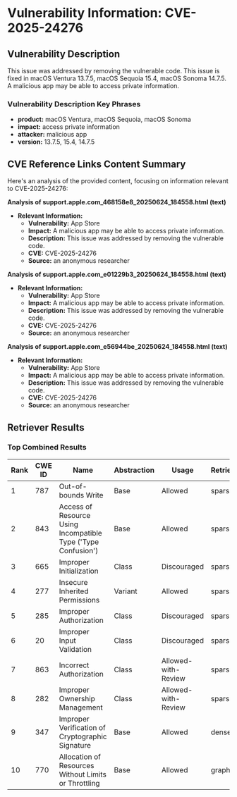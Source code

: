 # Vulnerability Information: CVE-2025-24276

## Vulnerability Description
This issue was addressed by removing the vulnerable code. This issue is fixed in macOS Ventura 13.7.5, macOS Sequoia 15.4, macOS Sonoma 14.7.5. A malicious app may be able to access private information.

### Vulnerability Description Key Phrases
- **product:** macOS Ventura, macOS Sequoia, macOS Sonoma
- **impact:** access private information
- **attacker:** malicious app
- **version:** 13.7.5, 15.4, 14.7.5

## CVE Reference Links Content Summary
Here's an analysis of the provided content, focusing on information relevant to CVE-2025-24276:

**Analysis of support.apple.com_468158e8_20250624_184558.html (text)**

*   **Relevant Information:**
    *   **Vulnerability:** App Store
    *   **Impact:** A malicious app may be able to access private information.
    *   **Description:** This issue was addressed by removing the vulnerable code.
    *   **CVE:** CVE-2025-24276
    *   **Source:** an anonymous researcher

**Analysis of support.apple.com_e01229b3_20250624_184558.html (text)**

*   **Relevant Information:**
    *   **Vulnerability:** App Store
    *   **Impact:** A malicious app may be able to access private information.
    *   **Description:** This issue was addressed by removing the vulnerable code.
    *   **CVE:** CVE-2025-24276
    *   **Source:** an anonymous researcher

**Analysis of support.apple.com_e56944be_20250624_184558.html (text)**

*   **Relevant Information:**
    *   **Vulnerability:** App Store
    *   **Impact:** A malicious app may be able to access private information.
    *   **Description:** This issue was addressed by removing the vulnerable code.
    *   **CVE:** CVE-2025-24276
    *   **Source:** an anonymous researcher

## Retriever Results

### Top Combined Results

| Rank | CWE ID | Name | Abstraction | Usage  | Retrievers | Individual Scores |
|------|--------|------|-------------|-------|------------|-------------------|
| 1 | 787 | Out-of-bounds Write | Base | Allowed | sparse | 0.085 |
| 2 | 843 | Access of Resource Using Incompatible Type ('Type Confusion') | Base | Allowed | sparse | 0.079 |
| 3 | 665 | Improper Initialization | Class | Discouraged | sparse | 0.076 |
| 4 | 277 | Insecure Inherited Permissions | Variant | Allowed | sparse | 0.074 |
| 5 | 285 | Improper Authorization | Class | Discouraged | sparse | 0.073 |
| 6 | 20 | Improper Input Validation | Class | Discouraged | sparse | 0.073 |
| 7 | 863 | Incorrect Authorization | Class | Allowed-with-Review | sparse | 0.071 |
| 8 | 282 | Improper Ownership Management | Class | Allowed-with-Review | sparse | 0.071 |
| 9 | 347 | Improper Verification of Cryptographic Signature | Base | Allowed | dense | 0.558 |
| 10 | 770 | Allocation of Resources Without Limits or Throttling | Base | Allowed | graph | 0.003 |

